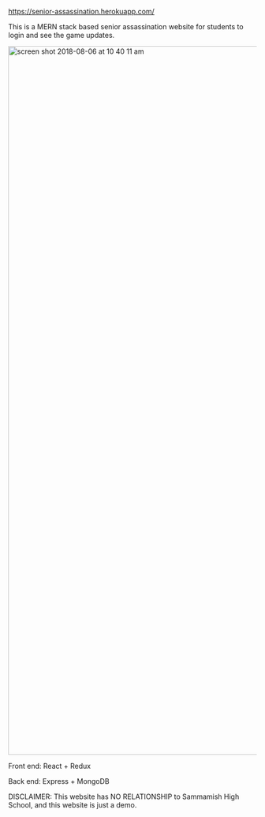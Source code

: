 https://senior-assassination.herokuapp.com/

This is a MERN stack based senior assassination website for students to login and see the game updates.

<img width="1435" alt="screen shot 2018-08-06 at 10 40 11 am" src="https://user-images.githubusercontent.com/23665164/43732014-3765d4aa-9965-11e8-9a93-4429999ea19c.png">

Front end: React + Redux

Back end: Express + MongoDB

DISCLAIMER: This website has NO RELATIONSHIP to Sammamish High School, and this website is just a demo.
